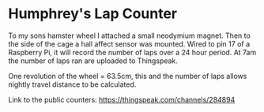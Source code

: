 # Humphrey's Lap Counter

To my sons hamster wheel I attached a small neodymium magnet.  Then to the side of the cage a hall
affect sensor was mounted.  Wired to pin 17 of a Raspberry Pi, it will record the number of laps
over a 24 hour period.  At 7am the number of laps ran are uploaded to Thingspeak.

One revolution of the wheel = 63.5cm, this and the number of laps allows nightly travel distance
to be calculated.

Link to the public counters:
https://thingspeak.com/channels/284894
